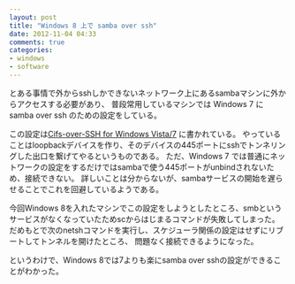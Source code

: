 ```yaml
---
layout: post
title: "Windows 8 上で samba over ssh"
date: 2012-11-04 04:33
comments: true
categories:
- windows
- software
---
```

とある事情で外からsshしかできないネットワーク上にあるsambaマシンに外からアクセスする必要があり、
普段常用しているマシンでは Windows 7 に samba over ssh のための設定をしている。

この設定は[Cifs-over-SSH for Windows Vista/7](http://www.nikhef.nl/~janjust/CifsOverSSH/VistaLoopback.html)
に書かれている。
やっていることはloopbackデバイスを作り、そのデバイスの445ポートにsshでトンネリングした出口を繋げてやるというものである。
ただ、Windows 7 では普通にネットワークの設定をするだけではsambaで使う445ポートがunbindされないため、接続できない。
詳しいことは分からないが、sambaサービスの開始を遅らせることでこれを回避しているようである。

今回Windows 8を入れたマシンでこの設定をしようとしたところ、smbというサービスがなくなっていたためscからはじまるコマンドが失敗してしまった。
だめもとで次のnetshコマンドを実行し、スケジューラ関係の設定はせずにリブートしてトンネルを開けたところ、
問題なく接続できるようになった。

というわけで、Windows 8では7よりも楽にsamba over sshの設定ができることがわかった。


